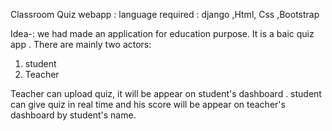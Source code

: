 Classroom Quiz webapp :
     language required : django ,Html, Css ,Bootstrap
     
Idea-: we had made an application for education purpose. It is a baic quiz app .
There are mainly two actors:
1. student
2. Teacher

Teacher can upload quiz, it will be appear on student's dashboard .
student can give quiz in real time and his score will be appear on teacher's dashboard by student's name.